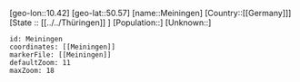 ﻿---
location: [50.57,10.42]
mapzoom: [7,12] 
mapmarker: city 
type: City
tags:
- geo/City


SpocWebEntityId: 32384
isDeleted: false
confidential: public

---
[geo-lon::10.42]
[geo-lat::50.57]
[name::Meiningen]
[Country::[[Germany]]]
[State :: [[../../Thüringen]] ]
[Population::]
[Unknown::]


```leaflet
id: Meiningen
coordinates: [[Meiningen]]
markerFile: [[Meiningen]]
defaultZoom: 11 
maxZoom: 18
```
